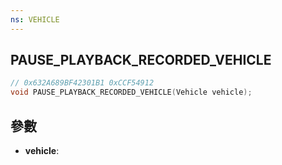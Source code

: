 ```yaml
---
ns: VEHICLE
---
```

## PAUSE_PLAYBACK_RECORDED_VEHICLE

```c
// 0x632A689BF42301B1 0xCCF54912
void PAUSE_PLAYBACK_RECORDED_VEHICLE(Vehicle vehicle);
```


## 參數
* **vehicle**: 

